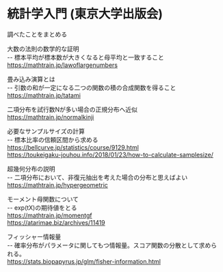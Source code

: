 # 統計学入門 (東京大学出版会)
調べたことをまとめる  

大数の法則の数学的な証明  
-- 標本平均が標本数が大きくなると母平均と一致すること  
https://mathtrain.jp/lawoflargenumbers  

畳み込み演算とは  
-- 引数の和が一定になる二つの関数の積の合成関数を得ること  
https://mathtrain.jp/tatami  

二項分布を試行数Nが多い場合の正規分布へ近似  
https://mathtrain.jp/normalkinji  

必要なサンプルサイズの計算  
-- 標本比率の信頼区間から求める  
https://bellcurve.jp/statistics/course/9129.html  
https://toukeigaku-jouhou.info/2018/01/23/how-to-calculate-samplesize/  

超幾何分布の説明  
-- 二項分布において、非復元抽出を考えた場合の分布と思えばよい  
https://mathtrain.jp/hypergeometric  

モーメント母関数について  
-- exp(tX)の期待値をとる  
https://mathtrain.jp/momentgf  
https://atarimae.biz/archives/11419  

フィッシャー情報量  
-- 確率分布がパラメータに関してもつ情報量。スコア関数の分散として求められる。  
https://stats.biopapyrus.jp/glm/fisher-information.html  


